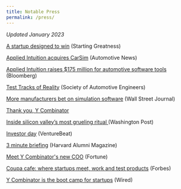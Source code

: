 ```yaml
---
title: Notable Press
permalink: /press/
---
```


<i>Updated January 2023</i>

<a href="https://greatness.floodgate.com/episodes/qasar-younis-and-peter-ludwig-of-applied-intuition-a-startup-with-design-in-mind">A startup designed to win</a> (Starting Greatness)

<a href="https://www.autonews.com/suppliers/software-tools-provider-applied-intuition-buys-company-behind-carsim">Applied Intuition acquires CarSim</a> (Automotive News)

<a href="https://www.wsj.com/articles/more-manufacturers-bet-on-simulation-software-11582240105">Applied Intuition raises $175 million for automotive software tools</a> (Bloomberg)

<a href="https://www.sae.org/podcasts/tomorrow-today/episodes/applied-intuition-and-the-simulated-road">Test Tracks of Reality</a> (Society of Automotive Engineers)

<a href="https://www.wsj.com/articles/more-manufacturers-bet-on-simulation-software-11582240105"> More manufacturers bet on simulation software</a> (Wall Street Journal)

<a href="https://www.facebook.com/qasar/posts/10154710776519865"> Thank you, Y Combinator</a>

<a href="https://www.washingtonpost.com/news/the-switch/wp/2016/08/29/inside-one-of-silicon-valleys-most-celebrated-rituals-raising-cash/">Inside silicon valley’s most grueling ritual </a> (Washington Post)

<a href="http://venturebeat.com/2016/07/07/y-combinator-will-hold-an-investor-day-for-meetings-with-startups-after-demo-day/">Investor day</a> (VentureBeat)

<a href="https://www.alumni.hbs.edu/stories/Pages/story-impact.aspx?num=5765">3 minute briefing</a> (Harvard Alumni Magazine)

<a href="http://fortune.com/2015/08/26/meet-y-combinators-new-coo/">Meet Y Combinator's new COO</a> (Fortune)

<a href="http://www.forbes.com/sites/tomiogeron/2011/11/16/coupa-cafe-where-startups-meet-work-and-test-products/">Coupa cafe: where startups meet, work and test products</a> (Forbes)

<a href="https://www.wired.com/2011/05/ff_ycombinator/">Y Combinator is the boot camp for startups</a> (Wired)






